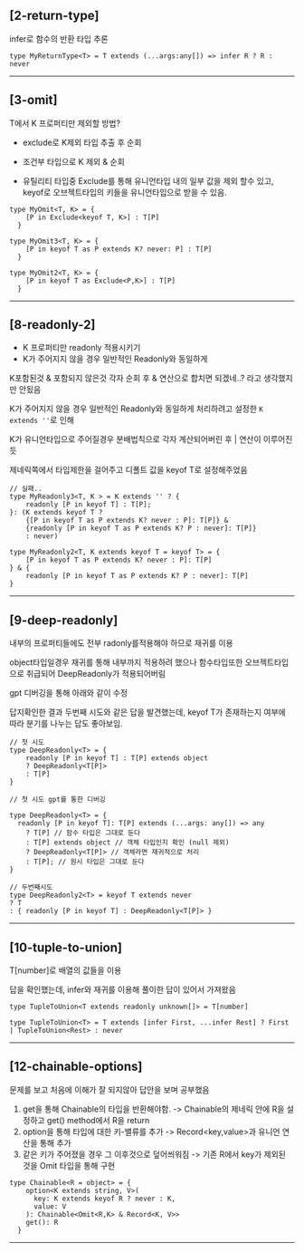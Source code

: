 ## [2-return-type]

infer로 함수의 반환 타입 추론 

```
type MyReturnType<T> = T extends (...args:any[]) => infer R ? R : never
```

-----

## [3-omit]

T에서 K 프로퍼티만 제외할 방법?
* exclude로 K제외 타입 추출 후 순회
* 조건부 타입으로 K 제외 & 순회

* 유틸리티 타입중 Exclude를 통해 유니언타입 내의 일부 값을 제외 할수 있고, keyof로 오브젝트타입의 키들을 유니언타입으로 받을 수 있음.

```
type MyOmit<T, K> = {
    [P in Exclude<keyof T, K>] : T[P]
  }

type MyOmit3<T, K> = {
    [P in keyof T as P extends K? never: P] : T[P]
  }

type MyOmit2<T, K> = {
    [P in keyof T as Exclude<P,K>] : T[P]
  }
```


-----

## [8-readonly-2]

* K 프로퍼티만 readonly 적용시키기 
* K가 주어지지 않을 경우 일반적인 Readonly와 동일하게

K포함된것 & 포함되지 않은것 각자 순회 후 & 연산으로 합치면 되겠네..? 라고 생각했지만 안됬음

K가 주어지지 않을 경우 일반적인 Readonly와 동일하게 처리하려고 설정한 `K extends ''`로 인해 

K가 유니언타입으로 주어질경우 분배법칙으로 각자 계산되어버린 후 | 연산이 이루어진듯

제네릭쪽에서 타입제한을 걸어주고 디폴트 값을 keyof T로 설정해주었음



```
// 실패..
type MyReadonly3<T, K > = K extends '' ? {
    readonly [P in keyof T] : T[P];
}: (K extends keyof T ? 
    {[P in keyof T as P extends K? never : P]: T[P]} & 
    {readonly [P in keyof T as P extends K? P : never]: T[P]}
    : never)

type MyReadonly2<T, K extends keyof T = keyof T> = {
    [P in keyof T as P extends K? never : P]: T[P]
} & {
    readonly [P in keyof T as P extends K? P : never]: T[P]
}
```


-----

## [9-deep-readonly]

내부의 프로퍼티들에도 전부 radonly를적용해야 하므로 재귀를 이용

object타입일경우 재귀를 통해 내부까지 적용하려 했으나 함수타입또한 오브젝트타입으로 취급되어 DeepReadonly가 적용되어버림

gpt 디버깅을 통해 아래와 같이 수정

답지확인한 결과 두번째 시도와 같은 답을 발견했는데, keyof T가 존재하는지 여부에 따라 분기를 나누는 답도 좋아보임.


```
// 첫 시도
type DeepReadonly<T> = {
    readonly [P in keyof T] : T[P] extends object 
    ? DeepReadonly<T[P]> 
    : T[P]
}

// 첫 시도 gpt를 통한 디버깅

type DeepReadonly<T> = {
  readonly [P in keyof T]: T[P] extends (...args: any[]) => any
    ? T[P] // 함수 타입은 그대로 둔다
    : T[P] extends object // 객체 타입인지 확인 (null 제외)
    ? DeepReadonly<T[P]> // 객체라면 재귀적으로 처리
    : T[P]; // 원시 타입은 그대로 둔다
}

// 두번째시도
type DeepReadonly2<T> = keyof T extends never 
? T
: { readonly [P in keyof T] : DeepReadonly<T[P]> }
```


-----

## [10-tuple-to-union]

T[number]로 배열의 값들을 이용

답을 확인했는데, infer와 재귀를 이용해 풀이한 답이 있어서 가져왔음

```
type TupleToUnion<T extends readonly unknown[]> = T[number]

type TupleToUnion<T> = T extends [infer First, ...infer Rest] ? First | TupleToUnion<Rest> : never
```

-----

## [12-chainable-options]

문제를 보고 처음에 이해가 잘 되지않아 답안을 보며 공부했음
1. get을 통해 Chainable의 타입을 반환해야함. -> Chainable의 제네릭 안에 R을 설정하고 get() method에서 R을 return
2. option을 통해 타입에 대한 키-밸류를 추가 -> Record<key,value>과 유니언 연산을 통해 추가
3. 같은 키가 주어졌을 경우 그 이후것으로 덮어씌워짐 -> 기존 R에서 key가 제외된 것을 Omit 타입을 통해 구현 

```
type Chainable<R = object> = {
    option<K extends string, V>(
      key: K extends keyof R ? never : K, 
      value: V
    ): Chainable<Omit<R,K> & Record<K, V>>
    get(): R
  }
```

-----